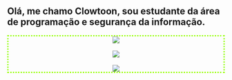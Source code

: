 ## Olá, me chamo Clowtoon, sou estudante da área de programação e segurança da informação.
<div Align = "Center" style="border:3px dotted #9F0">
<img src="https://github-readme-stats.vercel.app/api?username=ClowToon&show_icons=true&theme=tokyonight"/>
  <br>
  <br>
<img src="https://github-readme-streak-stats.herokuapp.com/?user=ClowToon&theme=tokyonight"/>
  <br>
  <br>
<img src="https://github-readme-stats-eight-theta.vercel.app/api/top-langs/?username=ClowToon&layout=compact&langs_count=8&theme=tokyonight&include_all_commits=true&count_private=true"/> 
</div>
   

